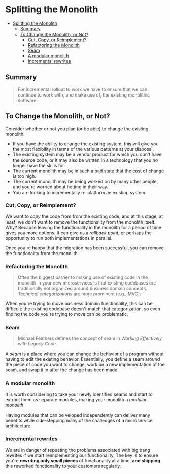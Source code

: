 # Splitting the Monolith

- [Splitting the Monolith](#splitting-the-monolith)
  - [Summary](#summary)
  - [To Change the Monolith, or Not?](#to-change-the-monolith-or-not)
    - [Cut, Copy, or Reimplement?](#cut-copy-or-reimplement)
    - [Refactoring the Monolith](#refactoring-the-monolith)
    - [Seam](#seam)
    - [A modular monolith](#a-modular-monolith)
    - [Incremental rewrites](#incremental-rewrites)

## Summary

> For incremental rollout to work we have to ensure that we can continue to work with, and make use of, the existing monolithic software.

## To Change the Monolith, or Not?

Consider whether or not you plan (or be able) to change the existing monolith.

* If you have the ability to change the existing system, this will give you the most flexibility in terms of the various patterns at your disposal.
* The existing system may be a vendor product for which you don't have the source code, or it may also be written in a technology that you no longer have the skills for.
* The current monolith may be in such a bad state that the cost of change is too high.
* The current monolith may be being worked on by many other people, and you're worried about hetting in their way.
* You are looking to incrementally re-platform an existing system.

### Cut, Copy, or Reimplement?

We want to *copy* the code from from the existing code, and at this stage, at least, we don't want to remove the functionality from the monolith itself. Why? Because leaving the functionality in the monolith for a period of time gives you more options. It can give us a *rollback point*, or perhaps the opportunity to run both implementations in parallel.

Once you're happy that the migration has been successful, you can remove the functionality from the monolith.

### Refactoring the Monolith

> Often the biggest barrier to making use of existing code in the monolith in your new microservices is that existing codebases are traditionally not organized around business domain concepts. *Technical categorizations* are more prominent (e.g., MVC).

When you're trying to move business domain functionality, this can be difficult: the existing codebase doesn't match that categorization, so even finding the code you're trying to move can be problematic.

### Seam

> Michael Feathers defines the concept of seam in *Working Effectively with Legacy Code*.

A *seam* is a place where you can change the behavior of a program without having to edit the existing behavior. Essentially, you define a seam around the piece of code you want to change, work on a new implementation of the seam, and swap it in after the change has been made.

### A modular monolith

It is worth considering to take your newly identified seams and start to extract them as separate modules, making your monolith a *modular monolith*.

Having modules that can be veloped independently can deliver many benefits while side-stepping many of the challenges of a microservice architecture.

### Incremental rewrites

We are in danger of repeating the problems associated with big bang rewrites if we start reimplementing our functionality. The key is to ensure you're **rewriting only small pieces** of functionality at a time, **and shipping** this reworked functionality to your customers regularly.
